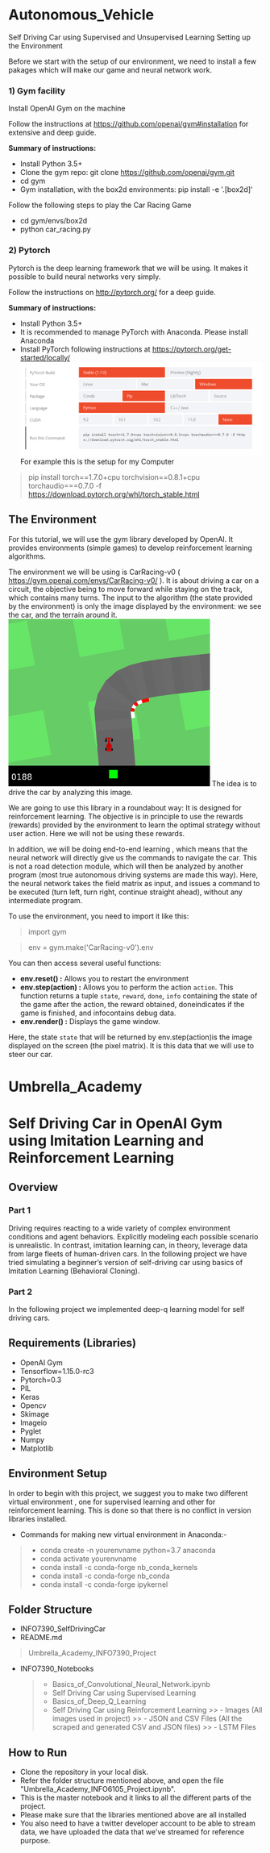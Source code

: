 # Autonomous_Vehicle
Self Driving Car using Supervised and Unsupervised Learning
Setting up the Environment  <a id='Environment'></a>

Before we start with the setup of our environment, we need to install a few pakages which will make our game and neural network work.

### 1) Gym facility
Install OpenAI Gym on the machine

Follow the instructions at https://github.com/openai/gym#installation for extensive and deep guide.

**Summary of instructions:**
- Install Python 3.5+
- Clone the gym repo: git clone https://github.com/openai/gym.git
- cd gym
- Gym installation, with the box2d environments: pip install -e '.[box2d]'

Follow the following steps to play the Car Racing Game
- cd gym/envs/box2d
- python car_racing.py

### 2) Pytorch
Pytorch is the deep learning framework that we will be using. It makes it possible to build neural networks very simply.

Follow the instructions on http://pytorch.org/ for a deep guide.

**Summary of instructions:**
- Install Python 3.5+
- It is recommended to manage PyTorch with Anaconda. Please install Anaconda
- Install PyTorch following instructions at https://pytorch.org/get-started/locally/
![alt text](https://github.com/ManaliSharma/Autonomous_Vehicle/blob/main/Images/Pytorch_Installation.png)
For example this is the setup for my Computer
> pip install torch==1.7.0+cpu torchvision==0.8.1+cpu torchaudio===0.7.0 -f https://download.pytorch.org/whl/torch_stable.html

## The Environment

For this tutorial, we will use the gym library developed by OpenAI. It provides environments (simple games) to develop reinforcement learning algorithms.

The environment we will be using is CarRacing-v0 ( https://gym.openai.com/envs/CarRacing-v0/ ). It is about driving a car on a circuit, the objective being to move forward while staying on the track, which contains many turns. The input to the algorithm (the state provided by the environment) is only the image displayed by the environment: we see the car, and the terrain around it.
![alt text](https://github.com/ManaliSharma/Autonomous_Vehicle/blob/main/Images/car-racing.png)
The idea is to drive the car by analyzing this image.

We are going to use this library in a roundabout way: It is designed for reinforcement learning. The objective is in principle to use the rewards (rewards) provided by the environment to learn the optimal strategy without user action. Here we will not be using these rewards.

In addition, we will be doing end-to-end learning , which means that the neural network will directly give us the commands to navigate the car. This is not a road detection module, which will then be analyzed by another program (most true autonomous driving systems are made this way). Here, the neural network takes the field matrix as input, and issues a command to be executed (turn left, turn right, continue straight ahead), without any intermediate program.

To use the environment, you need to import it like this:

>import gym

>env = gym.make('CarRacing-v0').env

You can then access several useful functions:

- **env.reset() :** Allows you to restart the environment
- **env.step(action) :** Allows you to perform the action `action`. This function returns a tuple `state`, `reward`, `done`, `info` containing the state of the game after the action, the reward obtained, doneindicates if the game is finished, and infocontains debug data.
- **env.render() :** Displays the game window.

Here, the state `state` that will be returned by env.step(action)is the image displayed on the screen (the pixel matrix). It is this data that we will use to steer our car.

# Umbrella_Academy
# Self Driving Car in OpenAI Gym using Imitation Learning and Reinforcement Learning
## Overview

### Part 1
Driving requires reacting to a wide variety of complex environment conditions and agent behaviors. Explicitly modeling each possible scenario is unrealistic. In contrast, imitation learning can, in theory, leverage data from large fleets of human-driven cars. In the following project we have tried simulating a beginner’s version of self-driving car using basics of Imitation Learning (Behavioral Cloning).

### Part 2
In the following project we implemented deep-q learning model for self driving cars.


## Requirements (Libraries)
- OpenAI Gym
- Tensorflow=1.15.0-rc3
- Pytorch=0.3
- PIL
- Keras
- Opencv
- Skimage
- Imageio
- Pyglet
- Numpy
- Matplotlib

## Environment Setup
In order to begin with this project, we suggest you to make two different virtual environment , one for supervised learning and other for reinforcement learning. This is done so that there is no conflict in version libraries installed. 

- Commands for making new virtual environment in Anaconda:-

> - conda create -n yourenvname python=3.7 anaconda
> - conda activate yourenvname
> - conda install -c conda-forge nb_conda_kernels
> - conda install -c conda-forge nb_conda
> - conda install -c conda-forge ipykernel

## Folder Structure

- INFO7390_SelfDrivingCar
- README.md
> Umbrella_Academy_INFO7390_Project
- INFO7390_Notebooks
    > - Basics_of_Convolutional_Neural_Network.ipynb
    > - Self Driving Car using Supervised Learning
    > - Basics_of_Deep_Q_Learning
    > - Self Driving Car using Reinforcement Learning 
      >> - Images (All images used in project)
      >> - JSON and CSV Files (All the scraped and generated CSV and JSON files)
      >> - LSTM Files 

## How to Run
- Clone the repository in your local disk.
- Refer the folder structure mentioned above, and open the file "Umbrella_Academy_INFO6105_Project.ipynb".
- This is the master notebook and it links to all the different parts of the project.
- Please make sure that the libraries mentioned above are all installed
- You also need to have a twitter developer account to be able to stream data, we have uploaded the data that we've streamed for reference purpose.

